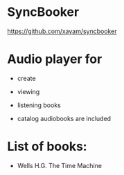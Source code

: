 # SyncBooker

https://github.com/xayam/syncbooker

# Audio player for
- create
- viewing
- listening books 

- catalog audiobooks are included

# List of books:
- Wells H.G. The Time Machine 
